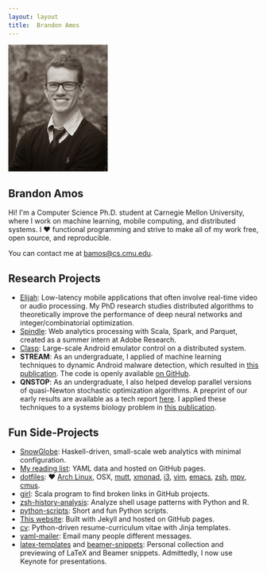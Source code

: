 ```yaml
---
layout: layout
title:  Brandon Amos
---
```


<section class="content">
<div class="pull-right">
<a href="/images/me-large.jpg">
  <img src="/images/me.jpg" class="rounded-img"/>
</a>
</div>

# Brandon Amos

Hi!
I'm a Computer Science Ph.D. student
at Carnegie Mellon University, where
I work on machine learning,
mobile computing, and distributed systems.
I &hearts; functional programming
and strive to make all of my work free,
open source, and reproducible.

You can contact me at [bamos@cs.cmu.edu](mailto:bamos@cs.cmu.edu).

# Research Projects

+ [Elijah](http://elijah.cs.cmu.edu/): Low-latency mobile applications
    that often involve real-time video or audio processing.
    My PhD research studies distributed algorithms to
    theoretically improve the performance of deep neural networks and
    integer/combinatorial optimization.
+ [Spindle](https://github.com/adobe-research/spindle):
  Web analytics processing with Scala, Spark, and Parquet,
  created as a summer intern at Adobe Research.
+ [Clasp](https://github.com/hamiltont/clasp):
  Large-scale Android emulator control on a distributed system.
+ **STREAM**:
  As an undergraduate, I applied of machine learning techniques to dynamic
  Android malware detection, which resulted in
  [this publication](http://bamos.github.io/data/papers/amos-iwcmc2013.pdf).
  The code is openly available
  [on GitHub](https://github.com/VT-Magnum-Research/antimalware).
+ **QNSTOP**:
  As an undergraduate, I also helped develop parallel versions of quasi-Newton
  stochastic optimization algorithms.
  A preprint of our early results are available as a tech
  report
  [here](https://vtechworks.lib.vt.edu/bitstream/handle/10919/49672/qnTOMS14.pdf).
  I applied these techniques to a systems biology problem in
  [this publication](http://dl.acm.org/citation.cfm?id=2685662).

# Fun Side-Projects
+ [SnowGlobe](https://github.com/bamos/snowglobe):
  Haskell-driven, small-scale web analytics with minimal configuration.
+ [My reading list](http://bamos.github.io/reading-list/):
  YAML data and hosted on GitHub pages.
+ [dotfiles](https://github.com/bamos/dotfiles):
  &hearts;
  [Arch Linux](https://www.archlinux.org/),
  OSX,
  [mutt](http://www.mutt.org/),
  [xmonad](http://xmonad.org/),
  [i3](https://i3wm.org/),
  [vim](http://www.vim.org/),
  [emacs](https://www.gnu.org/software/emacs/),
  [zsh](http://www.zsh.org/),
  [mpv](http://mpv.io/),
  [cmus](https://cmus.github.io/).
+ [girl](https://github.com/bamos/girl):
  Scala program to find broken links in GitHub projects.
+ [zsh-history-analysis](https://github.com/bamos/zsh-history-analysis):
  Analyze shell usage patterns with Python and R.
+ [python-scripts](https://github.com/bamos/python-scripts):
  Short and fun Python scripts.
+ [This website](https://github.com/bamos/bamos.github.io):
  Built with Jekyll and hosted on GitHub pages.
+ [cv](https://github.com/bamos/cv):
  Python-driven resume-curriculum vitae with Jinja templates.
+ [yaml-mailer](https://github.com/bamos/yaml-mailer):
  Email many people different messages.
+ [latex-templates](https://github.com/bamos/latex-templates)
  and [beamer-snippets](https://github.com/bamos/beamer-snippets):
  Personal collection and previewing of LaTeX and Beamer snippets.
  Admittedly, I now use Keynote for presentations.

</section>
